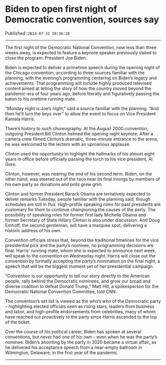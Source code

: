 # Biden to open first night of Democratic convention, sources say

Published :`2024-07-31 20:36:28`

---

The first night of the Democratic National Convention, now less than three weeks away, is expected to feature a keynote speaker previously slated to close the program: President Joe Biden.

Biden is expected to deliver a primetime speech during the opening night of the Chicago convention, according to three sources familiar with the planning, with the evening’s programming centering on Biden’s legacy and achievements. That programming will include highly produced televised content aimed at telling the story of how the country moved beyond the pandemic-era of four years ago, before literally and figuratively passing the baton to his onetime running mate.

“Monday night is Joe’s night,” said a source familiar with the planning. “And then he’ll turn the keys over” to allow the event to focus on Vice President Kamala Harris.

There’s history to such choreography. At the August 2000 convention, outgoing President Bill Clinton helmed the opening night keynote. After a camera crew filmed Clinton’s dramatic, three-minute entrance to the arena, he was welcomed to the lectern with an uproarious applause.

Clinton used the opportunity to highlight the hallmarks of his almost eight years in office before officially passing the torch to his vice president, Al Gore.

Clinton, however, was nearing the end of his second term. Biden, on the other hand, was steered out of the race near its final innings by members of his own party as donations and polls grew grim.

Clinton and former President Barack Obama are tentatively expected to deliver remarks Tuesday, people familiar with the planning said, though schedules are still in flux. High-profile speaking roles for past presidents are customary for them to continue championing the causes of the party. The possibility of speaking roles for former first lady Michelle Obama and former Secretary of State Hillary Clinton is also under discussion. And Doug Emhoff, the second gentleman, will have a marquee spot, delivering a historic address of his own.

Convention officials stress that, beyond the traditional timelines for the vice presidential pick and the party’s nominee, no programming decisions are final. Harris’ running mate, whom she is expected to announce next week, will speak to the convention on Wednesday night. Harris will close out the convention by formally accepting the party’s nomination on the final night, a speech that will be the biggest moment yet of her presidential campaign.

“Convention is our opportunity to tell our story directly to the American people, rally behind the Democratic nominees, and grow our broad and diverse coalition to defeat Donald Trump,” Matt Hill, a spokesperson for the Democratic National Convention Committee, told CNN.

The convention’s set list is viewed as the who’s who of the Democratic party – highlighting elected officials seen as rising stars, leaders from business and labor, and high-profile endorsements from celebrities, many of whom have reached out proactively to the party since Harris ascended to the top of the ticket.

Over the course of his political career, Biden has spoken at several conventions, but never had one of his own – even when he was the party’s nominee. Biden’s anointing by the party in 2020 became a virtual affair, as he delivered his acceptance speech from a near-empty ballroom in Wilmington, Delaware, in the first year of the pandemic.

---

